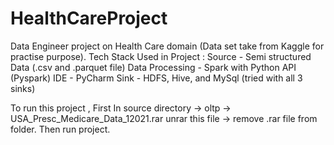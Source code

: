 # HealthCareProject

Data Engineer project on Health Care domain (Data set take from Kaggle for practise purpose). 
Tech Stack Used in Project :
Source - Semi structured Data (.csv and .parquet file)
Data Processing - Spark with Python API (Pyspark)
IDE - PyCharm
Sink - HDFS, Hive, and MySql (tried with all 3 sinks)

To run this project , First In source directory -> oltp -> USA_Presc_Medicare_Data_12021.rar unrar this file -> remove .rar file from folder. Then run project.


